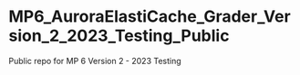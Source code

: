 # MP6_AuroraElastiCache_Grader_Version_2_2023_Testing_Public
Public repo for MP 6 Version 2 - 2023 Testing
